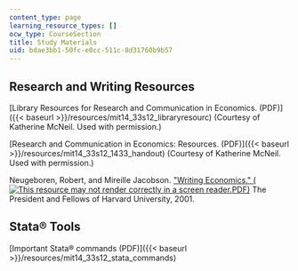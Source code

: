 ```yaml
---
content_type: page
learning_resource_types: []
ocw_type: CourseSection
title: Study Materials
uid: bdae3bb1-50fc-e0cc-511c-8d31760b9b57
---
```


Research and Writing Resources
------------------------------

[Library Resources for Research and Communication in Economics. (PDF)]({{< baseurl >}}/resources/mit14_33s12_libraryresourc) (Courtesy of Katherine McNeil. Used with permission.)

[Research and Communication in Economics: Resources. (PDF)]({{< baseurl >}}/resources/mit14_33s12_1433_handout) (Courtesy of Katherine McNeil. Used with permission.)

Neugeboren, Robert, and Mireille Jacobson. ["Writing Economics." (![This resource may not render correctly in a screen reader.](/images/inacessible.gif)PDF)](https://writingproject.fas.harvard.edu/files/hwp/files/writingeconomics.pdf) The President and Fellows of Harvard University, 2001.

Stata® Tools
------------

[Important Stata® commands (PDF)]({{< baseurl >}}/resources/mit14_33s12_stata_commands)